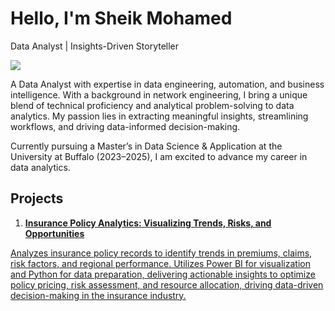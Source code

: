 # Hello, I'm Sheik Mohamed
Data Analyst | Insights-Driven Storyteller

<a href="https://www.linkedin.com/in/sheik-mohamed-p"><img src="https://img.shields.io/badge/-LinkedIn-0072b1?&style=for-the-badge&logo=linkedin&logoColor=white" /></a>

A Data Analyst with expertise in data engineering, automation, and business intelligence. With a background in network engineering, I bring a unique blend of technical proficiency and analytical problem-solving to data analytics. My passion lies in extracting meaningful insights, streamlining workflows, and driving data-informed decision-making.

Currently pursuing a Master’s in Data Science & Application at the University at Buffalo (2023–2025), I am excited to advance my career in data analytics.

## Projects
1. <a href="https://github.com/Sheik1sha/Insurance-Policy-Analytics">**Insurance Policy Analytics: Visualizing Trends, Risks, and Opportunities**

 Analyzes insurance policy records to identify trends in premiums, claims, risk factors, and regional performance. Utilizes Power BI for visualization and Python for data preparation, delivering actionable insights to optimize 
 policy pricing, risk assessment, and resource allocation, driving data-driven decision-making in the insurance industry.
   

